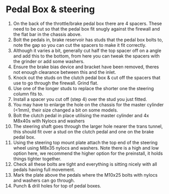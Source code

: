 Pedal Box & steering
===

1.	On the back of the throttle/brake pedal box there are 4 spacers. These need to be cut so that the pedal box fit snugly against the firewall and the flat bar in the chassis above.
2.	Bolt the pedals in, brake reservoir has studs that the pedal box bolts to, note the gap so you can cut the spacers to make it fit correctly. 
3.	Although it varies a bit, generally cut half the top spacer off on a angle and add this to the bottom, from here you can tweak the spacers with the grinder or add some washers.
4.	Ensure the brake bias device and bracket have been removed, theres not enough clearance between this and the inlet.
5.	Knock out the studs on the clutch pedal box & cut off the spacers that use to go through the firewall. Grind flat.
6.	Use one of the longer studs to replace the shorter one the steering column fits to.
7.	Install a spacer you cut off (step 4) over the stud you just fitted.
8.	You may have to enlarge the hole on the chassis for the master cylinder (<1mm), their size changed a bit on some models.
9.	Bolt the clutch pedal in place utilising the master cylinder and 4x M8x40s with Nylocs and washers
10.	The steering shaft goes through the larger hole nearer the trans tunnel, this should fit over a stud on the clutch pedal and one on the brake pedal box.
11.	Using the steering top mount plate attach the top end of the steering wheel using M8x35 nylocs and washers. Note there is a high and low option here, we recommend the higher option for the preinstall, it holds things tighter together.
12.	Check all these bolts are tight and everything is sitting nicely with all pedals having full movement.
13.	Mark the plate above the pedals where the M10x25 bolts with nylocs and washers can go through.
14.	Punch & drill holes for top of pedal boxes.
